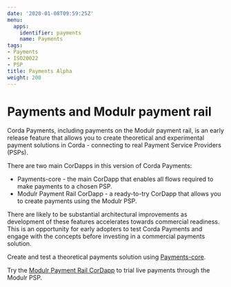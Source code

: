 ```yaml
---
date: '2020-01-08T09:59:25Z'
menu:
  apps:
    identifier: payments
    name: Payments
tags:
- Payments
- ISO20022
- PSP
title: Payments Alpha
weight: 200
---
```


# Payments and Modulr payment rail

Corda Payments, including payments on the Modulr payment rail, is an early release feature that allows you to create theoretical and experimental payment solutions in Corda - connecting to real Payment Service Providers (PSPs).

There are two main CorDapps in this version of Corda Payments:

* Payments-core - the main CorDapp that enables all flows required to make payments to a chosen PSP.
* Modulr Payment Rail CorDapp - a ready-to-try CorDapp that allows you to create payments using the Modulr PSP.

There are likely to be substantial architectural improvements as development of these features accelerates towards commercial readiness. This is an opportunity for early adopters to test Corda Payments and engage with the concepts before investing in a commercial payments solution.

Create and test a theoretical payments solution using [Payments-core](payments-core-cordapp).

Try the [Modulr Payment Rail CorDapp](modulr-payment-rail) to trial live payments through the Modulr PSP.
